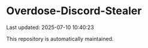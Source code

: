 # Overdose-Discord-Stealer

Last updated: 2025-07-10 10:40:23

This repository is automatically maintained.
